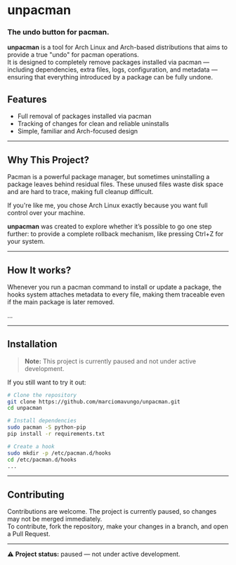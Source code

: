 # unpacman

### The undo button for pacman.

**unpacman** is a tool for Arch Linux and Arch-based distributions that aims to provide a true "undo" for pacman operations.  
It is designed to completely remove packages installed via pacman — including dependencies, extra files, logs, configuration, and metadata — ensuring that everything introduced by a package can be fully undone.

## Features
- Full removal of packages installed via pacman
- Tracking of changes for clean and reliable uninstalls
- Simple, familiar and Arch-focused design

---

## Why This Project?
Pacman is a powerful package manager, but sometimes uninstalling a package leaves behind residual files. These unused files waste disk space and are hard to trace, making full cleanup difficult.
 
If you're like me, you chose Arch Linux exactly because you want full control over your machine.

**unpacman** was created to explore whether it’s possible to go one step further: to provide a complete rollback mechanism, like pressing Ctrl+Z for your system.

---

## How It works?
Whenever you run a pacman command to install or update a package, the hooks system attaches metadata to every file, making them traceable even if the main package is later removed.

...

---

## Installation
> **Note:** This project is currently paused and not under active development.  

If you still want to try it out:

```bash
# Clone the repository
git clone https://github.com/marciomavungo/unpacman.git
cd unpacman

# Install dependencies
sudo pacman -S python-pip
pip install -r requirements.txt

# Create a hook
sudo mkdir -p /etc/pacman.d/hooks
cd /etc/pacman.d/hooks
...
```
---

## Contributing
Contributions are welcome. The project is currently paused, so changes may not be merged immediately.  
To contribute, fork the repository, make your changes in a branch, and open a Pull Request.

---

⚠️ **Project status:** paused — not under active development.